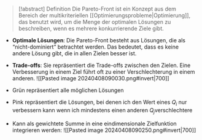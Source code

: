> [!abstract] Definition
> Die Pareto-Front ist ein Konzept aus dem Bereich der multikriteriellen [[Optimierungsprobleme|Optimierung]], das benutzt wird, um die Menge der optimalen Lösungen zu beschreiben, wenn es mehrere konkurrierende Ziele gibt.

- **Optimale Lösungen**: Die Pareto-Front besteht aus Lösungen, die als “nicht-dominiert” betrachtet werden. Das bedeutet, dass es keine andere Lösung gibt, die in allen Zielen besser ist.
- **Trade-offs**: Sie repräsentiert die Trade-offs zwischen den Zielen. Eine Verbesserung in einem Ziel führt oft zu einer Verschlechterung in einem anderen.
![[Pasted image 20240408090030.png#invert|700]]
- Grün repräsentiert alle möglichen Lösungen
- Pink repräsentiert die Lösungen, bei denen ich den Wert eines $Q_i$ nur verbessern kann wenn ich mindestens einen anderen $Q_j$verschlechtere

- Kann als gewichtete Summe in eine eindimensionale Zielfunktion integrieren werden:
![[Pasted image 20240408090250.png#invert|700]]